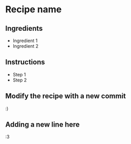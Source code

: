# Recipe name

## Ingredients

- Ingredient 1
- Ingredient 2


## Instructions

- Step 1
- Step 2


## Modify the recipe with a new commit
:)

## Adding a new line here
:3
